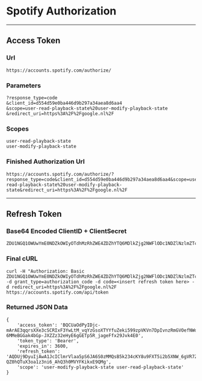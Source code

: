 # Spotify Authorization

---
## Access Token

### Url
```
https://accounts.spotify.com/authorize/
```

### Parameters
```
?response_type=code
&client_id=d554d59e0ba446d9b297a34aea8d6aa4
&scope=user-read-playback-state%20user-modify-playback-state
&redirect_uri=https%3A%2F%2Fgoogle.nl%2F
```

### Scopes
```
user-read-playback-state
user-modify-playback-state
```

### Finished Authorization Url
```
https://accounts.spotify.com/authorize/?response_type=code&client_id=d554d59e0ba446d9b297a34aea8d6aa4&scope=user-read-playback-state%20user-modify-playback-state&redirect_uri=https%3A%2F%2Fgoogle.nl%2F
```

---
## Refresh Token

### Base64 Encoded ClientID + ClientSecret
```
ZDU1NGQ1OWUwYmE0NDZkOWIyOTdhMzRhZWE4ZDZhYTQ6MDlkZjg2NWFlODc1NDZlNzlmZTc3MDQyMDk5YjMxMWQ=
```

### Final cURL
```
curl -H "Authorization: Basic ZDU1NGQ1OWUwYmE0NDZkOWIyOTdhMzRhZWE4ZDZhYTQ6MDlkZjg2NWFlODc1NDZlNzlmZTc3MDQyMDk5YjMxMWQ=" -d grant_type=authorization_code -d code=<insert refresh token here> -d redirect_uri=https%3A%2F%2Fgoogle.nl%2F https://accounts.spotify.com/api/token
```

### Returned JSON Data
```
{
	'access_token': 'BQCUaOdPyIDjc-mArAE3qqrsXXe3cSCRIxF3YwLtM_vqYzGsoXTYYfuZeki599zpVKVn7DpIvnzRmGVOefNWdbQWzRQEv1EjHuRzID4N2ZaMU2-6MMeBGGak4bGp-JXZZz32eHyE6gGETp5R_jageFfx29Jvk4E0', 
	'token_type': 'Bearer', 
	'expires_in': 3600, 
	'refresh_token': 'AQDUj9DyuIjAwA1JcIClmrVlaa5pS6JA6S0zMMQsB5k234cKY8u9FXT5i2b5XNW_6gVR7ZNE23dCc7R0wuvvIJxeWY9HL-QZ0hQTuX3oa1z3ni6_AhQ3h0MVYFKikxE9QMg', 
	'scope': 'user-modify-playback-state user-read-playback-state'
}
```